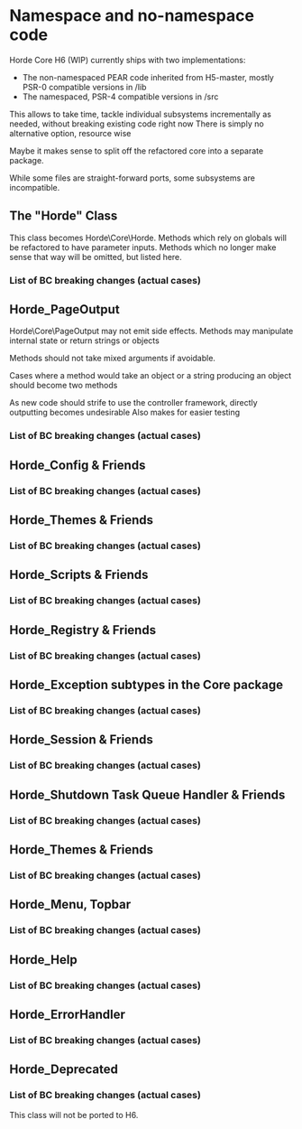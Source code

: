 # Namespace and no-namespace code

Horde Core H6 (WIP) currently ships with two implementations:

- The non-namespaced PEAR code inherited from H5-master, mostly PSR-0 compatible versions in /lib
- The namespaced, PSR-4 compatible versions in /src

This allows to take time, tackle individual subsystems incrementally as needed, without breaking existing code right now
There is simply no alternative option, resource wise

Maybe it makes sense to split off the refactored core into a separate package.

While some files are straight-forward ports, some subsystems are incompatible.

## The "Horde" Class

This class becomes Horde\Core\Horde.
Methods which rely on globals will be refactored to have parameter inputs.
Methods which no longer make sense that way will be omitted, but listed here.
### List of BC breaking changes (actual cases)

## Horde_PageOutput

Horde\Core\PageOutput may not emit side effects.
Methods may manipulate internal state or return strings or objects

Methods should not take mixed arguments if avoidable.

Cases where a method would take an object or a string producing an object should become two methods

As new code should strife to use the controller framework, directly outputting becomes undesirable
Also makes for easier testing

### List of BC breaking changes (actual cases)


## Horde_Config & Friends
### List of BC breaking changes (actual cases)

## Horde_Themes & Friends
### List of BC breaking changes (actual cases)

## Horde_Scripts & Friends
### List of BC breaking changes (actual cases)

## Horde_Registry & Friends
### List of BC breaking changes (actual cases)

## Horde_Exception subtypes in the Core package
### List of BC breaking changes (actual cases)

## Horde_Session & Friends
### List of BC breaking changes (actual cases)

## Horde_Shutdown Task Queue Handler & Friends
### List of BC breaking changes (actual cases)

## Horde_Themes & Friends
### List of BC breaking changes (actual cases)

## Horde_Menu, Topbar
### List of BC breaking changes (actual cases)

## Horde_Help
### List of BC breaking changes (actual cases)

## Horde_ErrorHandler
### List of BC breaking changes (actual cases)

## Horde_Deprecated
### List of BC breaking changes (actual cases)

This class will not be ported to H6. 